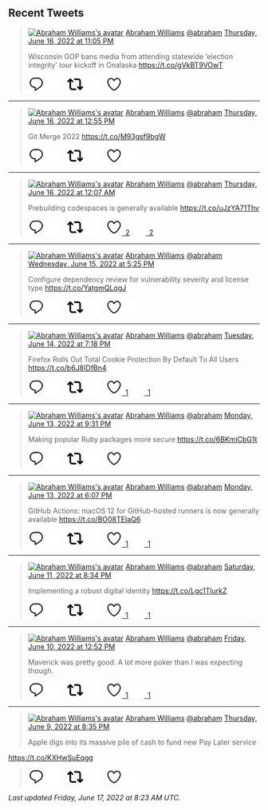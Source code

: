 ## Recent Tweets

> [![Abraham Williams's avatar](https://pbs.twimg.com/profile_images/897079141719195648/_mvh-QJH_mini.jpg)](https://twitter.com/abraham) [Abraham Williams](https://twitter.com/abraham) [@abraham](https://twitter.com/abraham) [Thursday, June 16, 2022 at 11:05 PM](https://twitter.com/abraham/status/1537572015737036805)
>
> Wisconsin GOP bans media from attending statewide ‘election integrity’ tour kickoff in Onalaska
https://t.co/gVkBT9VOwT
>
> [![Reply](./images/reply_light.svg#gh-light-mode-only "Reply")](https://twitter.com/intent/tweet?in_reply_to=1537572015737036805#gh-light-mode-only)[![Reply](./images/reply.svg#gh-dark-mode-only "Reply")](https://twitter.com/intent/tweet?in_reply_to=1537572015737036805#gh-dark-mode-only)&emsp;[![Retweet](./images/retweet_light.svg#gh-light-mode-only "Retweet")](https://twitter.com/intent/retweet?tweet_id=1537572015737036805#gh-light-mode-only)[![Retweet](./images/retweet.svg#gh-dark-mode-only "Retweet")](https://twitter.com/intent/retweet?tweet_id=1537572015737036805#gh-dark-mode-only)&emsp;[![Like](./images/like_light.svg#gh-light-mode-only "Like")](https://twitter.com/intent/favorite?tweet_id=1537572015737036805#gh-light-mode-only)[![Like](./images/like.svg#gh-dark-mode-only "Like")](https://twitter.com/intent/favorite?tweet_id=1537572015737036805#gh-dark-mode-only)


---

> [![Abraham Williams's avatar](https://pbs.twimg.com/profile_images/897079141719195648/_mvh-QJH_mini.jpg)](https://twitter.com/abraham) [Abraham Williams](https://twitter.com/abraham) [@abraham](https://twitter.com/abraham) [Thursday, June 16, 2022 at 12:55 PM](https://twitter.com/abraham/status/1537418579687133185)
>
> Git Merge 2022 https://t.co/M93gsf9bgW
>
> [![Reply](./images/reply_light.svg#gh-light-mode-only "Reply")](https://twitter.com/intent/tweet?in_reply_to=1537418579687133185#gh-light-mode-only)[![Reply](./images/reply.svg#gh-dark-mode-only "Reply")](https://twitter.com/intent/tweet?in_reply_to=1537418579687133185#gh-dark-mode-only)&emsp;[![Retweet](./images/retweet_light.svg#gh-light-mode-only "Retweet")](https://twitter.com/intent/retweet?tweet_id=1537418579687133185#gh-light-mode-only)[![Retweet](./images/retweet.svg#gh-dark-mode-only "Retweet")](https://twitter.com/intent/retweet?tweet_id=1537418579687133185#gh-dark-mode-only)&emsp;[![Like](./images/like_light.svg#gh-light-mode-only "Like")](https://twitter.com/intent/favorite?tweet_id=1537418579687133185#gh-light-mode-only)[![Like](./images/like.svg#gh-dark-mode-only "Like")](https://twitter.com/intent/favorite?tweet_id=1537418579687133185#gh-dark-mode-only)


---

> [![Abraham Williams's avatar](https://pbs.twimg.com/profile_images/897079141719195648/_mvh-QJH_mini.jpg)](https://twitter.com/abraham) [Abraham Williams](https://twitter.com/abraham) [@abraham](https://twitter.com/abraham) [Thursday, June 16, 2022 at 12:07 AM](https://twitter.com/abraham/status/1537225409040744449)
>
> Prebuilding codespaces is generally available https://t.co/uJzYA71Thv
>
> [![Reply](./images/reply_light.svg#gh-light-mode-only "Reply")](https://twitter.com/intent/tweet?in_reply_to=1537225409040744449#gh-light-mode-only)[![Reply](./images/reply.svg#gh-dark-mode-only "Reply")](https://twitter.com/intent/tweet?in_reply_to=1537225409040744449#gh-dark-mode-only)&emsp;[![Retweet](./images/retweet_light.svg#gh-light-mode-only "Retweet")](https://twitter.com/intent/retweet?tweet_id=1537225409040744449#gh-light-mode-only)[![Retweet](./images/retweet.svg#gh-dark-mode-only "Retweet")](https://twitter.com/intent/retweet?tweet_id=1537225409040744449#gh-dark-mode-only)&emsp;[![Like](./images/like_light.svg#gh-light-mode-only "Like")&ensp;2](https://twitter.com/intent/favorite?tweet_id=1537225409040744449#gh-light-mode-only)[![Like](./images/like.svg#gh-dark-mode-only "Like")&ensp;2](https://twitter.com/intent/favorite?tweet_id=1537225409040744449#gh-dark-mode-only)


---

> [![Abraham Williams's avatar](https://pbs.twimg.com/profile_images/897079141719195648/_mvh-QJH_mini.jpg)](https://twitter.com/abraham) [Abraham Williams](https://twitter.com/abraham) [@abraham](https://twitter.com/abraham) [Wednesday, June 15, 2022 at 5:25 PM](https://twitter.com/abraham/status/1537124211751325698)
>
> Configure dependency review for vulnerability severity and license type https://t.co/YatgmQLqgJ
>
> [![Reply](./images/reply_light.svg#gh-light-mode-only "Reply")](https://twitter.com/intent/tweet?in_reply_to=1537124211751325698#gh-light-mode-only)[![Reply](./images/reply.svg#gh-dark-mode-only "Reply")](https://twitter.com/intent/tweet?in_reply_to=1537124211751325698#gh-dark-mode-only)&emsp;[![Retweet](./images/retweet_light.svg#gh-light-mode-only "Retweet")](https://twitter.com/intent/retweet?tweet_id=1537124211751325698#gh-light-mode-only)[![Retweet](./images/retweet.svg#gh-dark-mode-only "Retweet")](https://twitter.com/intent/retweet?tweet_id=1537124211751325698#gh-dark-mode-only)&emsp;[![Like](./images/like_light.svg#gh-light-mode-only "Like")](https://twitter.com/intent/favorite?tweet_id=1537124211751325698#gh-light-mode-only)[![Like](./images/like.svg#gh-dark-mode-only "Like")](https://twitter.com/intent/favorite?tweet_id=1537124211751325698#gh-dark-mode-only)


---

> [![Abraham Williams's avatar](https://pbs.twimg.com/profile_images/897079141719195648/_mvh-QJH_mini.jpg)](https://twitter.com/abraham) [Abraham Williams](https://twitter.com/abraham) [@abraham](https://twitter.com/abraham) [Tuesday, June 14, 2022 at 7:18 PM](https://twitter.com/abraham/status/1536790206283661313)
>
> Firefox Rolls Out Total Cookie Protection By Default To All Users https://t.co/b6J8IDfBn4
>
> [![Reply](./images/reply_light.svg#gh-light-mode-only "Reply")](https://twitter.com/intent/tweet?in_reply_to=1536790206283661313#gh-light-mode-only)[![Reply](./images/reply.svg#gh-dark-mode-only "Reply")](https://twitter.com/intent/tweet?in_reply_to=1536790206283661313#gh-dark-mode-only)&emsp;[![Retweet](./images/retweet_light.svg#gh-light-mode-only "Retweet")](https://twitter.com/intent/retweet?tweet_id=1536790206283661313#gh-light-mode-only)[![Retweet](./images/retweet.svg#gh-dark-mode-only "Retweet")](https://twitter.com/intent/retweet?tweet_id=1536790206283661313#gh-dark-mode-only)&emsp;[![Like](./images/like_light.svg#gh-light-mode-only "Like")&ensp;1](https://twitter.com/intent/favorite?tweet_id=1536790206283661313#gh-light-mode-only)[![Like](./images/like.svg#gh-dark-mode-only "Like")&ensp;1](https://twitter.com/intent/favorite?tweet_id=1536790206283661313#gh-dark-mode-only)


---

> [![Abraham Williams's avatar](https://pbs.twimg.com/profile_images/897079141719195648/_mvh-QJH_mini.jpg)](https://twitter.com/abraham) [Abraham Williams](https://twitter.com/abraham) [@abraham](https://twitter.com/abraham) [Monday, June 13, 2022 at 9:31 PM](https://twitter.com/abraham/status/1536461281435308032)
>
> Making popular Ruby packages more secure https://t.co/6BKmiCbG1t
>
> [![Reply](./images/reply_light.svg#gh-light-mode-only "Reply")](https://twitter.com/intent/tweet?in_reply_to=1536461281435308032#gh-light-mode-only)[![Reply](./images/reply.svg#gh-dark-mode-only "Reply")](https://twitter.com/intent/tweet?in_reply_to=1536461281435308032#gh-dark-mode-only)&emsp;[![Retweet](./images/retweet_light.svg#gh-light-mode-only "Retweet")](https://twitter.com/intent/retweet?tweet_id=1536461281435308032#gh-light-mode-only)[![Retweet](./images/retweet.svg#gh-dark-mode-only "Retweet")](https://twitter.com/intent/retweet?tweet_id=1536461281435308032#gh-dark-mode-only)&emsp;[![Like](./images/like_light.svg#gh-light-mode-only "Like")](https://twitter.com/intent/favorite?tweet_id=1536461281435308032#gh-light-mode-only)[![Like](./images/like.svg#gh-dark-mode-only "Like")](https://twitter.com/intent/favorite?tweet_id=1536461281435308032#gh-dark-mode-only)


---

> [![Abraham Williams's avatar](https://pbs.twimg.com/profile_images/897079141719195648/_mvh-QJH_mini.jpg)](https://twitter.com/abraham) [Abraham Williams](https://twitter.com/abraham) [@abraham](https://twitter.com/abraham) [Monday, June 13, 2022 at 6:07 PM](https://twitter.com/abraham/status/1536410034309156865)
>
> GitHub Actions: macOS 12 for GitHub-hosted runners is now generally available https://t.co/BO08TEIaQ6
>
> [![Reply](./images/reply_light.svg#gh-light-mode-only "Reply")](https://twitter.com/intent/tweet?in_reply_to=1536410034309156865#gh-light-mode-only)[![Reply](./images/reply.svg#gh-dark-mode-only "Reply")](https://twitter.com/intent/tweet?in_reply_to=1536410034309156865#gh-dark-mode-only)&emsp;[![Retweet](./images/retweet_light.svg#gh-light-mode-only "Retweet")](https://twitter.com/intent/retweet?tweet_id=1536410034309156865#gh-light-mode-only)[![Retweet](./images/retweet.svg#gh-dark-mode-only "Retweet")](https://twitter.com/intent/retweet?tweet_id=1536410034309156865#gh-dark-mode-only)&emsp;[![Like](./images/like_light.svg#gh-light-mode-only "Like")&ensp;1](https://twitter.com/intent/favorite?tweet_id=1536410034309156865#gh-light-mode-only)[![Like](./images/like.svg#gh-dark-mode-only "Like")&ensp;1](https://twitter.com/intent/favorite?tweet_id=1536410034309156865#gh-dark-mode-only)


---

> [![Abraham Williams's avatar](https://pbs.twimg.com/profile_images/897079141719195648/_mvh-QJH_mini.jpg)](https://twitter.com/abraham) [Abraham Williams](https://twitter.com/abraham) [@abraham](https://twitter.com/abraham) [Saturday, June 11, 2022 at 8:34 PM](https://twitter.com/abraham/status/1535722175667359744)
>
> Implementing a robust digital identity https://t.co/Lgc1TlurkZ
>
> [![Reply](./images/reply_light.svg#gh-light-mode-only "Reply")](https://twitter.com/intent/tweet?in_reply_to=1535722175667359744#gh-light-mode-only)[![Reply](./images/reply.svg#gh-dark-mode-only "Reply")](https://twitter.com/intent/tweet?in_reply_to=1535722175667359744#gh-dark-mode-only)&emsp;[![Retweet](./images/retweet_light.svg#gh-light-mode-only "Retweet")](https://twitter.com/intent/retweet?tweet_id=1535722175667359744#gh-light-mode-only)[![Retweet](./images/retweet.svg#gh-dark-mode-only "Retweet")](https://twitter.com/intent/retweet?tweet_id=1535722175667359744#gh-dark-mode-only)&emsp;[![Like](./images/like_light.svg#gh-light-mode-only "Like")&ensp;1](https://twitter.com/intent/favorite?tweet_id=1535722175667359744#gh-light-mode-only)[![Like](./images/like.svg#gh-dark-mode-only "Like")&ensp;1](https://twitter.com/intent/favorite?tweet_id=1535722175667359744#gh-dark-mode-only)


---

> [![Abraham Williams's avatar](https://pbs.twimg.com/profile_images/897079141719195648/_mvh-QJH_mini.jpg)](https://twitter.com/abraham) [Abraham Williams](https://twitter.com/abraham) [@abraham](https://twitter.com/abraham) [Friday, June 10, 2022 at 12:52 PM](https://twitter.com/abraham/status/1535243612782567424)
>
> Maverick was pretty good. A lot more poker than I was expecting though.
>
> [![Reply](./images/reply_light.svg#gh-light-mode-only "Reply")](https://twitter.com/intent/tweet?in_reply_to=1535243612782567424#gh-light-mode-only)[![Reply](./images/reply.svg#gh-dark-mode-only "Reply")](https://twitter.com/intent/tweet?in_reply_to=1535243612782567424#gh-dark-mode-only)&emsp;[![Retweet](./images/retweet_light.svg#gh-light-mode-only "Retweet")](https://twitter.com/intent/retweet?tweet_id=1535243612782567424#gh-light-mode-only)[![Retweet](./images/retweet.svg#gh-dark-mode-only "Retweet")](https://twitter.com/intent/retweet?tweet_id=1535243612782567424#gh-dark-mode-only)&emsp;[![Like](./images/like_light.svg#gh-light-mode-only "Like")&ensp;1](https://twitter.com/intent/favorite?tweet_id=1535243612782567424#gh-light-mode-only)[![Like](./images/like.svg#gh-dark-mode-only "Like")&ensp;1](https://twitter.com/intent/favorite?tweet_id=1535243612782567424#gh-dark-mode-only)


---

> [![Abraham Williams's avatar](https://pbs.twimg.com/profile_images/897079141719195648/_mvh-QJH_mini.jpg)](https://twitter.com/abraham) [Abraham Williams](https://twitter.com/abraham) [@abraham](https://twitter.com/abraham) [Thursday, June 9, 2022 at 8:35 PM](https://twitter.com/abraham/status/1534997674939883520)
>
> Apple digs into its massive pile of cash to fund new Pay Later service

https://t.co/KXHwSuEqgg
>
> [![Reply](./images/reply_light.svg#gh-light-mode-only "Reply")](https://twitter.com/intent/tweet?in_reply_to=1534997674939883520#gh-light-mode-only)[![Reply](./images/reply.svg#gh-dark-mode-only "Reply")](https://twitter.com/intent/tweet?in_reply_to=1534997674939883520#gh-dark-mode-only)&emsp;[![Retweet](./images/retweet_light.svg#gh-light-mode-only "Retweet")](https://twitter.com/intent/retweet?tweet_id=1534997674939883520#gh-light-mode-only)[![Retweet](./images/retweet.svg#gh-dark-mode-only "Retweet")](https://twitter.com/intent/retweet?tweet_id=1534997674939883520#gh-dark-mode-only)&emsp;[![Like](./images/like_light.svg#gh-light-mode-only "Like")](https://twitter.com/intent/favorite?tweet_id=1534997674939883520#gh-light-mode-only)[![Like](./images/like.svg#gh-dark-mode-only "Like")](https://twitter.com/intent/favorite?tweet_id=1534997674939883520#gh-dark-mode-only)


_Last updated Friday, June 17, 2022 at 8:23 AM UTC._

